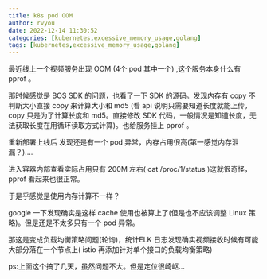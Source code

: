 ```yaml
---
title: k8s pod OOM
author: rvyou
date: 2022-12-14 11:30:52
categories: [kubernetes,excessive_memory_usage,golang]
tags: [kubernetes,excessive_memory_usage,golang]
---
```


最近线上一个视频服务出现 OOM (4个 pod 其中一个) ,这个服务本身什么有 pprof 。

那时候感觉是 BOS SDK 的问题，也看了一下 SDK 的源码。发现内存有 copy 不判断大小直接 copy 来计算大小和 md5 (看 api 说明只需要知道长度就能上传，copy 只是为了计算长度和 md5。直接修改 SDK 代码，一般情况是知道长度，无法获取长度在用循环读取方式计算)。也给服务挂上 pprof 。



重新部署上线后 发现还是有一个 pod 异常，内存占用很高(第一感觉内存泄漏？)....

进入容器内部查看实际占用只有 200M 左右( cat /proc/1/status )这就很奇怪，pprof 看起来也很正常。

于是乎感觉是使用内存计算不一样？

google 一下发现确实是这样 cache 使用也被算上了(但是也不应该调整 Linux 策略)。但是还是不太多只有一个 pod 异常。

那这是变成负载均衡策略问题(轮询)，统计ELK 日志发现确实视频接收时候有可能大部分落在一个节点上( istio 再添加针对单个接口的负载均衡策略)

ps:上面这个搞了几天，虽然问题不大。但是定位很崎岖...
